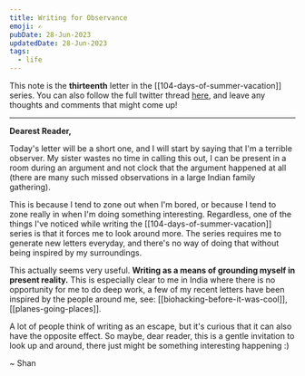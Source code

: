 ```yaml
---
title: Writing for Observance
emoji: ✍
pubDate: 28-Jun-2023
updatedDate: 28-Jun-2023
tags:
  - life
---
```


This note is the **thirteenth** letter in the [[104-days-of-summer-vacation]] series. You can also follow the full twitter thread [here](https://twitter.com/solderneer/status/1668911213810716672), and leave any thoughts and comments that might come up!

---

**Dearest Reader,**

Today's letter will be a short one, and I will start by saying that I'm a terrible observer. My sister wastes no time in calling this out, I can be present in a room during an argument and not clock that the argument happened at all (there are many such missed observations in a large Indian family gathering).

This is because I tend to zone out when I'm bored, or because I tend to zone really in when I'm doing something interesting. Regardless, one of the things I've noticed while writing the [[104-days-of-summer-vacation]] series is that it forces me to look around more. The series requires me to generate new letters everyday, and there's no way of doing that without being inspired by my surroundings.

This actually seems very useful. **Writing as a means of grounding myself in present reality.** This is especially clear to me in India where there is no opportunity for me to do deep work, a few of my recent letters have been inspired by the people around me, see: [[biohacking-before-it-was-cool]], [[planes-going-places]].

A lot of people think of writing as an escape, but it's curious that it can also have the opposite effect. So maybe, dear reader, this is a gentle invitation to look up and around, there just might be something interesting happening :)

~ Shan
